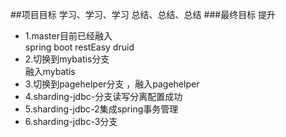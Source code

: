 ##项目目标
学习、学习、学习
总结、总结、总结
###最终目标
提升


- 1.master目前已经融入  
spring boot restEasy druid
- 2.切换到mybatis分支  
 融入mybatis
- 3.切换到pagehelper分支 ，融入pagehelper
- 4.sharding-jdbc-分支读写分离配置成功
- 5.sharding-jdbc-2集成spring事务管理
- 6.sharding-jdbc-3分支